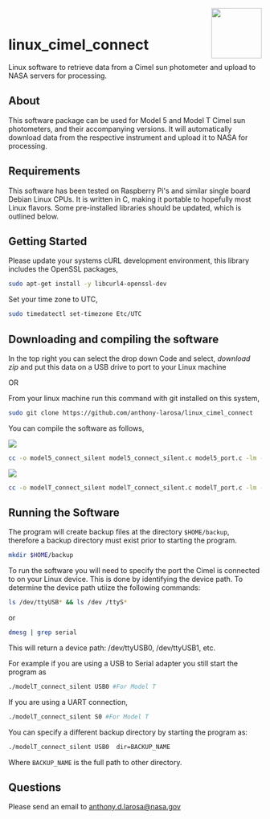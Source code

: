 <img align="right" width="100" height="100" src="https://cdn.iconscout.com/icon/free/png-256/linux-8-202409.png"><br/>


# linux_cimel_connect
Linux software to retrieve data from a Cimel sun photometer and upload to NASA servers for processing.

## About ##
This software package can be used for Model 5 and Model T Cimel sun photometers, and their accompanying versions. It will automatically download data from the respective instrument and upload it to NASA for processing.

## Requirements ##
This software has been tested on Raspberry Pi's and similar single board Debian Linux CPUs. It is written in C, making it portable to hopefully most Linux flavors. Some pre-installed libraries should be updated, which is outlined below.

## Getting Started ##
Please update your systems cURL development environment, this library includes the OpenSSL packages,
```bash
sudo apt-get install -y libcurl4-openssl-dev
```

Set your time zone to UTC,
```bash
sudo timedatectl set-timezone Etc/UTC
```
## Downloading and compiling the software ##
In the top right you can select the drop down Code and select, _download zip_ and put this data on a USB drive to port to your Linux machine

OR

From your linux machine run this command with git installed on this system,

```bash
sudo git clone https://github.com/anthony-larosa/linux_cimel_connect
```
You can compile the software as follows,

[![](https://img.shields.io/badge/Model-5-lightgrey?style=for-the-badge)](https://lib.rs/crates/redant)
```bash
cc -o model5_connect_silent model5_connect_silent.c model5_port.c -lm -lcurl
```

[![](https://img.shields.io/badge/Model-T-orange?style=for-the-badge)](https://crates.io/crates/redant)
```bash
cc -o modelT_connect_silent modelT_connect_silent.c modelT_port.c -lm -lcurl 
```
## Running the Software ##
The program will create backup files at the directory `$HOME/backup`, therefore a backup directory must exist prior to starting the program.
```bash
mkdir $HOME/backup
```

To run the software you will need to specify the port the Cimel is connected to on your Linux device. This is done by identifying the device path. To determine the device path utiize the following commands:
```bash
ls /dev/ttyUSB* && ls /dev /ttyS*
```
or
```bash
dmesg | grep serial
```
This will return a device path: /dev/ttyUSB0, /dev/ttyUSB1, etc.

For example if you are using a USB to Serial adapter you still start the program as
```bash
./modelT_connect_silent USB0 #For Model T
```
If you are using a UART connection,
```bash
./modelT_connect_silent S0 #For Model T
```

You can specify a different backup directory by starting the program as:
```bash
./modelT_connect_silent USB0  dir=BACKUP_NAME
```

Where `BACKUP_NAME` is the full path to other directory. 

## Questions ##

Please send an email to anthony.d.larosa@nasa.gov
